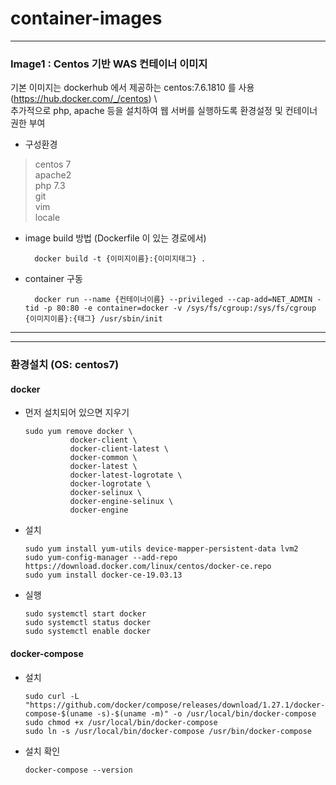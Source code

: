 # container-images

------
### Image1 : Centos 기반 WAS 컨테이너 이미지

기본 이미지는 dockerhub 에서 제공하는 centos:7.6.1810 를 사용 (https://hub.docker.com/_/centos)  \  
추가적으로 php, apache 등을 설치하여 웹 서버를 실행하도록 환경설정 및 컨테이너 권한 부여  



- 구성환경

>  centos 7 \
    apache2 \
    php 7.3 \
    git \
    vim \
    locale

- image build 방법 (Dockerfile 이 있는 경로에서)

        docker build -t {이미지이름}:{이미지태그} .
    
- container 구동

        docker run --name {컨테이너이름} --privileged --cap-add=NET_ADMIN -tid -p 80:80 -e container=docker -v /sys/fs/cgroup:/sys/fs/cgroup {이미지이름}:{태그} /usr/sbin/init
    

------



------
### 환경설치 (OS: centos7)
#### docker
- 먼저 설치되어 있으면 지우기 

      sudo yum remove docker \ 
                docker-client \
                docker-client-latest \
                docker-common \
                docker-latest \
                docker-latest-logrotate \
                docker-logrotate \
                docker-selinux \
                docker-engine-selinux \
                docker-engine
                
- 설치 
  
      sudo yum install yum-utils device-mapper-persistent-data lvm2
      sudo yum-config-manager --add-repo https://download.docker.com/linux/centos/docker-ce.repo
      sudo yum install docker-ce-19.03.13
      
- 실행

      sudo systemctl start docker
      sudo systemctl status docker
      sudo systemctl enable docker
      
#### docker-compose

- 설치
      
      sudo curl -L "https://github.com/docker/compose/releases/download/1.27.1/docker-compose-$(uname -s)-$(uname -m)" -o /usr/local/bin/docker-compose
      sudo chmod +x /usr/local/bin/docker-compose
      sudo ln -s /usr/local/bin/docker-compose /usr/bin/docker-compose
      
- 설치 확인

      docker-compose --version  
